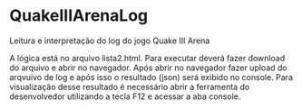 # QuakeIIIArenaLog
Leitura e interpretação do log do jogo Quake III Arena

A lógica está no arquivo lista2.html. Para executar deverá fazer download do arquivo e abrir no navegador. Após abrir no navegador fazer upload do arqvuivo de log e após isso o resultado (json) será exibido no console. Para visualização desse resultado é necessário abrir a ferramenta do desenvolvedor utilizando a tecla F12 e acessar a aba console.
